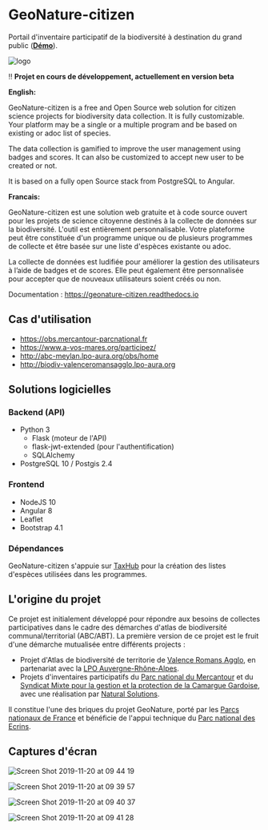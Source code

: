# GeoNature-citizen

Portail d'inventaire participatif de la biodiversité à destination du grand public ([**Démo**](http://democitizen.geonature.fr)).

![logo](https://github.com/PnX-SI/GeoNature-citizen/raw/master/frontend/src/assets/logo.png)

:bangbang: **Projet en cours de développement, actuellement en version beta**

**English:**

GeoNature-citizen is a free and Open Source web solution for citizen science projects for biodiversity data collection. It is fully customizable. Your platform may be a single or a multiple program and be based on existing or adoc list of species.

The data collection is gamified to improve the user management using badges and scores. It can also be customized to accept new user to be created or not.

It is based on a fully open Source stack from PostgreSQL to Angular.

**Francais:**

GeoNature-citizen est une solution web gratuite et à code source ouvert pour les projets de science citoyenne destinés à la collecte de données sur la biodiversité. L'outil est entièrement personnalisable. Votre plateforme peut être constituée d'un programme unique ou de plusieurs programmes de collecte et être basée sur une liste d'espèces existante ou adoc.

La collecte de données est ludifiée pour améliorer la gestion des utilisateurs à l’aide de badges et de scores. Elle peut également être personnalisée pour accepter que de nouveaux utilisateurs soient créés ou non.

Documentation : https://geonature-citizen.readthedocs.io

## Cas d'utilisation

- https://obs.mercantour-parcnational.fr
- https://www.a-vos-mares.org/participez/
- http://abc-meylan.lpo-aura.org/obs/home
- http://biodiv-valenceromansagglo.lpo-aura.org

## Solutions logicielles

### Backend (API)

* Python 3
  * Flask (moteur de l'API)
  * flask-jwt-extended (pour l'authentification)
  * SQLAlchemy
* PostgreSQL 10 / Postgis 2.4

### Frontend

* NodeJS 10
* Angular 8
* Leaflet
* Bootstrap 4.1

### Dépendances

GeoNature-citizen s'appuie sur [TaxHub](https://github.com/PnX-SI/TaxHub) pour la création des listes d'espèces utilisées dans les programmes.

## L'origine du projet

Ce projet est initialement développé pour répondre aux besoins de collectes participatives dans le cadre des démarches d'atlas de biodiversité communal/territorial (ABC/ABT). 
La première version de ce projet est le fruit d'une démarche mutualisée entre différents projects :
* Projet d'Atlas de biodiversité de territorie de [Valence Romans Agglo](http://www.valenceromansagglo.fr/fr/index.html), en partenariat avec la [LPO Auvergne-Rhône-Alpes](https://auvergne-rhone-alpes.lpo.fr/).
* Projets d'inventaires participatifs du [Parc national du Mercantour](http://www.mercantour-parcnational.fr/fr) et du [Syndicat Mixte pour la gestion et la protection de la Camargue Gardoise](https://www.camarguegardoise.com/), avec une réalisation par [Natural Solutions](https://www.natural-solutions.eu/).

Il constitue l'une des briques du projet GeoNature, porté par les [Parcs nationaux de France](http://www.parcsnationaux.fr/fr) et bénéficie de l'appui technique du [Parc national des Ecrins](http://www.ecrins-parcnational.fr/).

## Captures d'écran


![Screen Shot 2019-11-20 at 09 44 19](https://user-images.githubusercontent.com/22891423/69222731-5b115680-0b7a-11ea-8cc7-095d9258f8cd.png)

![Screen Shot 2019-11-20 at 09 39 57](https://user-images.githubusercontent.com/22891423/69222565-05d54500-0b7a-11ea-97fa-d03545d617b9.png)

![Screen Shot 2019-11-20 at 09 40 37](https://user-images.githubusercontent.com/22891423/69222574-08379f00-0b7a-11ea-8d25-2bcaeef1e957.png)

![Screen Shot 2019-11-20 at 09 41 28](https://user-images.githubusercontent.com/22891423/69222578-0968cc00-0b7a-11ea-8d4c-7f90175c0cf7.png)
